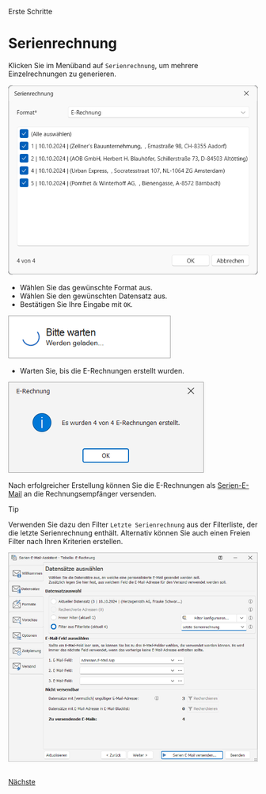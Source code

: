 Erste Schritte

# Serienrechnung
 
Klicken Sie im Menüband auf `Serienrechnung`, um mehrere Einzelrechnungen zu generieren.
 
<img src="/docs/Serienrechnung.png" alt="Serienrechnung"/>

- Wählen Sie das gewünschte Format aus.
- Wählen Sie den gewünschten Datensatz aus.
- Bestätigen Sie Ihre Eingabe mit `OK`.

<img src="/docs/Warten.png" alt="Warten"/>

- Warten Sie, bis die E-Rechnungen erstellt wurden.

<img src="/docs/Erstellt4.png" alt="Erstellt"/>

Nach erfolgreicher Erstellung können Sie die E-Rechnungen als [Serien-E-Mail](https://systemverwalter.cobra-hilfe.de//docs/kurzanleitung#serienmail-assistent) an die Rechnungsempfänger versenden.

> [!TIP]
> Verwenden Sie dazu den Filter `Letzte Serienrechnung` aus der Filterliste, der die letzte Serienrechnung enthält. Alternativ können Sie auch einen Freien Filter nach Ihren Kriterien erstellen.
>
> <img src="/docs/Serienemail.png" alt="Serienemail"/>

##

[Nächste](./README.md) 
